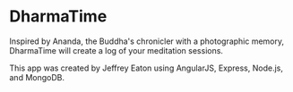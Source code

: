 # DharmaTime
Inspired by Ananda, the Buddha's chronicler with a photographic memory, DharmaTime will create a log of your meditation sessions.

This app was created by Jeffrey Eaton using AngularJS, Express, Node.js, and MongoDB.
